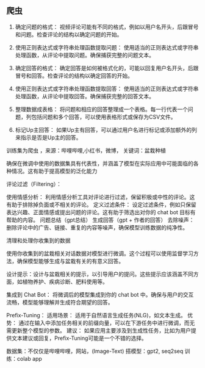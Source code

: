 ## 爬虫
  1. 确定问题的格式： 视频评论可能有不同的格式，例如以用户名开头，后跟冒号和问题。检查评论的结构以确定问题的开始。

  2. 使用正则表达式或字符串处理函数提取问题： 使用适当的正则表达式或字符串处理函数，从评论中提取问题。确保捕获完整的问题文本。

  3. 确定回答的格式： 确定回答是如何被格式化的，可能以回复用户名开头，后跟冒号和回答。检查评论的结构以确定回答的开始。

  4. 使用正则表达式或字符串处理函数提取回答： 使用适当的正则表达式或字符串处理函数，从评论中提取回答。确保捕获完整的回答文本。

  5. 整理数据成表格： 将问题和相应的回答整理成一个表格。每一行代表一个问题，列包括问题和多个回答，可以使用表格形式或保存为CSV文件。

  6. 标记Up主回答： 如果Up主有回答，可以通过用户名进行标记或添加额外的列来指示是否是Up主的回答。




  训练集为爬虫 ，来源：哔哩哔哩,小红书，微博，
  关键词：盆栽种植

  确保在微调中使用的数据集具有代表性，并涵盖了模型在实际应用中可能面临的各种情况。这有助于提高模型的泛化能力

  评论过滤（Filtering）：
  
  使用情感分析： 利用情感分析工具对评论进行过滤，保留积极或中性的评论。这有助于排除掉负面或不相关的评论。
  定义过滤条件： 设定过滤条件，例如只保留表达兴趣、正面情感或提出问题的评论。这有助于筛选出对你的 chat bot 目标有帮助的内容。
  问题总结（gpt总结）  生成回答（gpt + 作者的回答）
  去除噪声： 删除评论中的广告、链接、重复的内容等噪声，确保模型训练数据的纯净性。

  清理和处理你收集到的数据
  
  使用你收集到的盆栽相关对话数据对模型进行微调。这个过程可以使用监督学习方法，确保模型能够生成与盆栽有关的有意义回答。
  
  设计提示：设计与盆栽相关的提示，以引导用户的提问。这些提示应该涵盖不同方面，如植物养护、疾病诊断、肥料使用等。
  
  集成到 Chat Bot：
  将微调后的模型集成到你的 chat bot 中。确保与用户的交互流畅，模型能够理解并生成符合期望的回答。


  Prefix-Tuning：
      适用场景： 适用于自然语言生成任务(NLG)，如文本生成。
      优势： 通过在输入中添加任务相关的前缀向量，可以在下游任务中进行微调，而无需更新整个模型的参数。
      建议： 如果应用主要涉及到生成性任务，比如为用户提供文本建议或回复，Prefix-Tuning可能是一个不错的选择。
  


数据集：不仅仅是哔哩哔哩，网站，(Image-Text)
搭模型：gpt2, seq2seq
训练：colab
app
